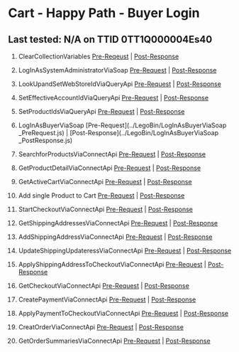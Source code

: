 # Cart - Happy Path - Buyer Login

## Last tested: N/A on TTID 0TT1Q000004Es40

1. ClearCollectionVariables [Pre-Reqeust](../LegoBin/ClearCollectionVariables_PreRequest.js) | [Post-Response](../LegoBin/ClearCollectionVariables_PostResponse.js)
1. LogInAsSystemAdministratorViaSoap [Pre-Request](../LegoBin/LogInAsSystemAdministratorViaSoap_PreRequest.js) | [Post-Response](../LegoBin/LogInAsSystemAdministratorViaSoap_PostResponse.js)
1. LookUpandSetWebStoreIdViaQueryApi [Pre-Request](../LegoBin/LookUpandSetWebStoreIdViaQueryApi_PreRequest.js) | [Post-Response](../LegoBin/LookUpandSetWebStoreIdViaQueryApi_PostResponse.js)
1. SetEffectiveAccountIdViaQueryApi [Pre-Request](../LegoBin/SetEffectiveAccountIdViaQueryApi_PreRequest.js) | [Post-Response](../LegoBin/SetEffectiveAccountIdViaQueryApi_PostResponse.js)
1. SetProductIdsViaQueryApi [Pre-Request](../LegoBin/SetProductIdsViaQueryApi_PreRequest.js) | [Post-Response](../LegoBin/SetProductIdsViaQueryApi_PostResponse.js)
1. LogInAsBuyerViaSoap [Pre-Request](../LegoBin/LogInAsBuyerViaSoap _PreRequest.js) | [Post-Response](../LegoBin/LogInAsBuyerViaSoap _PostResponse.js)
1. SearchforProductsViaConnectApi [Pre-Request](../LegoBin/SearchforProductsViaConnectApi_PreRequest.js) | [Post-Response](../LegoBin/SearchforProductsViaConnectApi_PostResponse.js)
1. GetProductDetailViaConnectApi [Pre-Request](../LegoBin/GetProductDetailViaConnectApi_PreRequest.js) | [Post-Response](../LegoBin/GetProductDetailViaConnectApi_PostResponse.js)
1. GetActiveCartViaConnectApi [Pre-Request](../LegoBin/GetActiveCartViaConnectApi_PreRequest.js) | [Post-Response](../LegoBin/GetActiveCartViaConnectApi_PostResponse.js)
1. Add single Product to Cart [Pre-Request](../LegoBin/AddSingleProductToCartViaConnectApi_PreRequest.js) | [Post-Response](../LegoBin/AddSingleProductToCartViaConnectApi_PostResponse.js)
1. StartCheckoutViaConnectApi [Pre-Request](../LegoBin/StartCheckoutViaConnectApi_PreRequest.js) | [Post-Response](../LegoBin/StartCheckoutViaConnectApi_PostResponse.js)
1. GetShippingAddressesViaConnectApi [Pre-Request](../LegoBin/GetShippingAddressesViaConnectApi_PreRequest.js) | [Post-Response](../LegoBin/GetShippingAddressesViaConnectApi_PostResponse.js)
1. AddShippingAddressViaConnectApi [Pre-Request](../LegoBin/AddShippingAddressViaConnectApi_PreRequest.js) | [Post-Response](../LegoBin/AddShippingAddressViaConnectApi_PostResponse.js)
1. UpdateShippingUpdateressViaConnectApi [Pre-Request](../LegoBin/UpdateShippingUpdateressViaConnectApi_PreRequest.js) | [Post-Response](../LegoBin/UpdateShippingUpdateressViaConnectApi_PostResponse.js)


1. ApplyShippingAddressToCheckoutViaConnectApi [Pre-Request](../LegoBin/XYZ_PreRequest.js) | [Post-Response](../LegoBin/XYZ_PostResponse.js)
1. GetCheckoutViaConnectApi [Pre-Request](../LegoBin/XYZ_PreRequest.js) | [Post-Response](../LegoBin/XYZ_PostResponse.js)
1. CreatePaymentViaConnectApi [Pre-Request](../LegoBin/XYZ_PreRequest.js) | [Post-Response](../LegoBin/XYZ_PostResponse.js)
1. ApplyPaymentToCheckoutViaConnectApi [Pre-Request](../LegoBin/XYZ_PreRequest.js) | [Post-Response](../LegoBin/XYZ_PostResponse.js)
1. CreatOrderViaConnectApi [Pre-Request](../LegoBin/XYZ_PreRequest.js) | [Post-Response](../LegoBin/XYZ_PostResponse.js)
1. GetOrderSummariesViaConnectApi [Pre-Request](../LegoBin/XYZ_PreRequest.js) | [Post-Response](../LegoBin/XYZ_PostResponse.js)